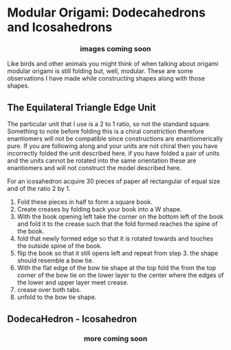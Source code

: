 # Modular Origami: Dodecahedrons and Icosahedrons
<div align="center">

### images coming soon

</div>

Like birds and other animals you might think of when talking about origami modular origami is still folding but, well, modular. These are some observations I have made while constructing shapes along with those shapes.

## The Equilateral Triangle Edge Unit

The particular unit that I use is a 2 to 1 ratio, so not the standard square. Something to note before folding this is a chiral constriction therefore enantiomers will not be compatible since constructions are enantiomerically pure. If you are following along and your units are not chiral then you have incorrectly folded the unit described here. if you have folded a pair of units and the units cannot be rotated into the same orientation these are enantiomers and will not construct the model described here.

For an icosahedron acquire 30 pieces of paper all rectangular of equal size and of the ratio 2 by 1.

1. Fold these pieces in half to form a square book.
2. Create creases by folding back your book into a W shape.
3. With the book opening left take the corner on the bottom left of the book and fold it to the crease such that the fold formed reaches the spine of the book.
4. fold that newly formed edge so that it is rotated towards and touches the outside spine of the book.
5. flip the book so that it still opens left and repeat from step 3. the shape should resemble a bow tie.
6. With the flat edge of the bow tie shape at the top fold the from the top corner of the bow tie on the lower layer to the center where the edges of the lower and upper layer meet crease.
7. crease over both tabs.
8. unfold to the bow tie shape.

## DodecaHedron - Icosahedron
<div align="center">

 ### more coming soon

</div>
